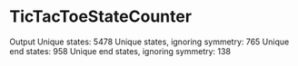 # TicTacToeStateCounter


Output
  Unique states: 5478
  Unique states, ignoring symmetry: 765
  Unique end states: 958
  Unique end states, ignoring symmetry: 138
